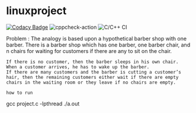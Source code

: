 # linuxproject

[![Codacy Badge](https://api.codacy.com/project/badge/Grade/0b804cf439af4b7bb9b8e60ef67ef920)](https://app.codacy.com/manual/99002551/linuxproject?utm_source=github.com&utm_medium=referral&utm_content=99002551/linuxproject&utm_campaign=Badge_Grade_Settings)
![cppcheck-action](https://github.com/99002551/linuxproject/workflows/cppcheck-action/badge.svg?branch=master)
![C/C++ CI](https://github.com/99002551/linuxproject/workflows/C/C++%20CI/badge.svg?branch=master)


Problem : The analogy is based upon a hypothetical barber shop with one barber. There is a barber shop which has one barber, one barber chair, and n chairs for waiting for customers if there are any to sit on the chair.

    If there is no customer, then the barber sleeps in his own chair.
    When a customer arrives, he has to wake up the barber.
    If there are many customers and the barber is cutting a customer’s hair, then the remaining customers either wait if there are empty chairs in the waiting room or they leave if no chairs are empty.
    
    how to run
  gcc project.c -lpthread
 ./a.out

